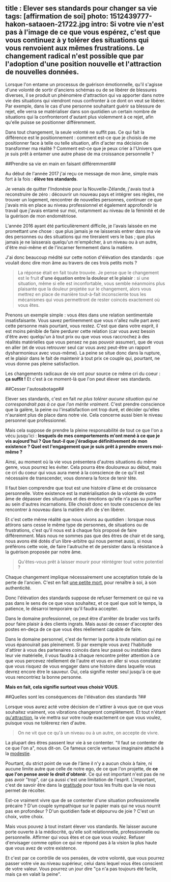 title : Elever ses standards pour changer sa vie
tags: [affirmation de soi]
photo: 1512439777-hakon-sataoen-21722.jpg
intro: Si votre vie n'est pas à l'image de ce que vous espérez, c'est que vous continuez à y tolérer des situations qui vous renvoient aux mêmes frustrations. Le changement radical n'est possible que par l'adoption d'une position nouvelle et l'attraction de nouvelles données.
---
Lorsque l'on entame un processus de guérison émotionnelle, qu'il s'agisse d'une volonté de sortir d'anciens schémas ou de se libérer de blessures diverses, il se produit un phénomère d'attraction qui va apporter dans notre vie des situations qui viendront nous confronter à ce dont on veut se libérer. Par exemple, dans le cas d'une personne souhaitant guérir sa blessure de rejet, elle verra se matérialiser dans son quotidien un certain nombre de situations qui la confronteront d'autant plus violemment à ce rejet, afin qu'elle puisse se positionner différemment.

Dans tout changement, la seule volonté ne suffit pas. Ce qui fait la différence est le positionnement : comment est-ce que je choisis de me positionner face à telle ou telle situation, afin d'acter ma décision de transformer ma réalité ? Comment est-ce que je peux crier à l'Univers que je suis prêt à entamer une autre phase de ma croissance personnelle ?

##Prendre sa vie en main en faisant différemment##

Au début de l'année 2017 j'ai reçu ce message de mon âme, simple mais fort à la fois : **élève tes standards**.

Je venais de quitter l'Indonésie pour la Nouvelle-Zélande, j'avais tout à reconstruire de zéro : découvrir un nouveau pays et intégrer ses règles, me trouver un logement, rencontrer de nouvelles personnes, continuer ce que j'avais mis en place au niveau professionnel et également approfondir le travail que j'avais entamé sur moi, notamment au niveau de la féminité et de la guérison de mon endométriose.

L'année 2016 ayant été particulièrement difficile, je l'avais laissée en me promettant une chose : que plus jamais je ne laisserais entrer dans ma vie des personnes ou des situations qui me tireraient vers le bas ; que plus jamais je ne laisserais quelqu'un m'empêcher, à un niveau ou à un autre, d'être moi-même et de l'incarner fermement dans la matière.

J'ai donc beaucoup médité sur cette notion d'élévation des standards : que voulait donc dire mon âme au travers de ces trois petits mots ?

> La réponse était en fait toute trouvée. Je pense que le changement est le fruit **d'une équation entre la douleur et le plaisir** : si une situation, même si elle est inconfortable, vous semble néanmoins plus plaisante que la douleur projetée sur le changement, alors vous mettrez en place de manière tout-à-fait inconsciente tous les mécanismes qui vous permettront de rester coincés exactement où vous êtes.

Prenons un exemple simple : vous êtes dans une relation sentimentale insatisfaisante. Vous savez pertinemment que vous n'allez nulle part avec cette personne mais pourtant, vous restez. C'est que dans votre esprit, il est moins pénible de faire perdurer cette relation (car vous avez besoin d'être avec quelqu'un à tout prix ou que vous vous raccrochez à des réalités matérielles que vous pensez ne pas pouvoir assumer), que de vous en aller (et de vous retrouver seul car vous avez peut-être un rapport dysharmonieux avec vous-même). La peine se situe donc dans la rupture, et le plaisir dans le fait de maintenir à tout prix ce couple qui, pourtant, ne vous donne pas pleine satisfaction.

Les changements radicaux de vie ont pour source ce même cri du coeur : **ça suffit !** Et c'est à ce moment-là que l'on peut élever ses standards.

##Cesser l'autosabotage##

Elever ses standards, c'est en fait *ne plus tolérer aucune situation qui ne correspondrait pas à ce que l'on mérite vraiment*. C'est prendre conscience que la galère, la peine ou l'insatisfaction ont trop duré, et décider qu'elles n'auraient plus de place dans notre vie. Cela concerne aussi bien le niveau personnel que professionnel.

Mais cela suppose de prendre la pleine responsabilité de tout ce que l'on a vécu jusqu'ici : **lesquels de mes comportements m'ont mené à ce que je vis aujourd'hui ? Que faut-il que j'éradique définitivement de mon existence ? Quel est l'engagement que je suis prêt à prendre envers moi-même ?**

Ainsi, au moment où la vie vous présentera d'autres situations du même genre, vous pourrez les éviter. Cela pourra être douloureux au début, mais ce cri du coeur qui vous aura mené à la conscience de ce qu'il est nécessaire de transcender, vous donnera la force de tenir tête.

Il faut bien comprendre que tout est une histoire d'âme et de croissance personnelle. Votre existence est la matérialisation de la volonté de votre âme de dépasser des situations et des émotions qu'elle n'a pas su purifier au sein d'autres incarnations. Elle choisit donc en toute conscience de les rencontrer à nouveau dans la matière afin de s'en libérer.

Et c'est cette même réalité que nous vivons au quotidien : lorsque nous attirons sans cesse le même type de personnes, de situations ou de frustrations, c'est qu'il nous est à chaque fois proposé de faire différemment. Mais nous ne sommes pas que des êtres de chair et de sang, nous avons été dotés d'un libre-arbitre qui nous permet aussi, si nous préférons cette voie, de faire l'autruche et de persister dans la résistance à la guérison proposée par notre âme.

> Qu'êtes-vous prêt à laisser mourir pour réintégrer tout votre potentiel ?

Chaque changement implique nécessairement une acceptation totale de la perte de l'ancien. C'est en fait [une petite mort](https://pranacanal.com/articles/les-petites-morts-de-la-vie), pour renaître à soi, à son authenticité.

Donc l'élévation des standards suppose de refuser fermement ce qui ne va pas dans le sens de ce que vous souhaitez, et ce quel que soit le temps, la patience, le désarroi temporaire qu'il faudra accepter.

Dans le domaine professionnel, ce peut être d'arrêter de brader vos tarifs pour faire plaisir à des clients ingrats. Mais aussi de cesser d'accepter des postes en-deça de ce que vous êtes réellement capable de faire.

Dans le domaine personnel, c'est de fermer la porte à toute relation qui ne vous épanouirait pas pleinement. Si par exemple vous avez l'habitude d'attirer à vous des partenaires coincés dans leur passé ou instables dans leur vie matérielle, il vous faudra à chaque rencontre prêter attention à ce que vous percevez réellement de l'autre et vous en aller si vous constatez que vous risquez de vous engager dans une histoire dans laquelle vous devrez encore être le sauveur. Oui, cela signifie rester seul jusqu'à ce que vous rencontriez la bonne personne. 

**Mais en fait, cela signifie surtout vous choisir VOUS**.

##Quelles sont les conséquences de l'élévation des standards ?##

Lorsque vous aurez acté votre décision de n'attirer à vous que ce que vous souhaitez vraiment, vos vibrations changeront complètement. Et tout n'étant [qu'attraction](https://pranacanal.com/articles/la-loi-dattraction), la vie mettra sur votre route exactement ce que vous voulez, puisque vous ne tolèrerez rien d'autre.

> On ne vit que ce qu'à un niveau ou à un autre, on accepte de vivre.

La plupart des êtres passent leur vie à se contenter. "Il faut se contenter de ce que l'on a", nous dit-on. Ce fameux cercle vertueux imaginaire attaché à la [modestie](https://pranacanal.com/series/cultivez-lhumilite-oubliez-la-modestie).

Pourtant, du strict point de vue de l'âme il n'y a aucun choix à faire, ni aucune limite autre que celle de notre ego, de ce que l'on projette, de **ce que l'on pense avoir le droit d'obtenir**. Ce qui est important n'est pas de ne pas avoir "trop", car ça aussi c'est une limitation de l'esprit. L'important, c'est de savoir être dans la [gratitude](https://pranacanal.com/articles/la-gratitude) pour tous les fruits que la vie nous permet de récolter.

Est-ce vraiment vivre que de se contenter d'une situation professionnelle précaire ? D'un couple sympathique sur le papier mais qui ne vous nourrit pas en profondeur ? D'un quotidien fade et dépourvu de joie ? C'est un choix, votre choix.

Mais vous pouvez à tout instant élever vos standards. Ne laisser aucune porte ouverte à la médiocrité, qu'elle soit relationnelle, professionnelle ou personnelle. Affirmer qui vous êtes et ce que vous voulez. Refuser d'envisager comme option ce qui ne répond pas à la vision la plus haute que vous avez de votre existence.

Et c'est par ce contrôle de vos pensées, de votre volonté, que vous pourrez passer votre vie au niveau supérieur, celui dans lequel vous êtes conscient de votre valeur. Vous pourrez un jour dire "ça n'a pas toujours été facile, mais ça en valait la peine".









